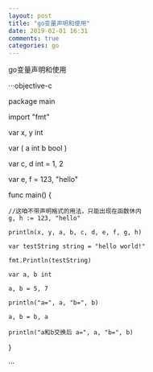 ```yaml
---
layout: post
title: "go变量声明和使用"
date: 2019-02-01 16:31
comments: true
categories: go
---
```



go变量声明和使用

···objective-c

package main

import "fmt"

var x, y int

var (
	a int
	b bool
)

var c, d int = 1, 2

var e, f = 123, "hello"

func main() {

	//这咱不带声明格式的用法，只能出现在函数休内
	g, h := 123, "hello"

	println(x, y, a, b, c, d, e, f, g, h)

	var testString string = "hello world!"

	fmt.Println(testString)

	var a, b int

	a, b = 5, 7

	println("a=", a, "b=", b)

	a, b = b, a

	println("a和b交换后 a=", a, "b=", b)

}

···

